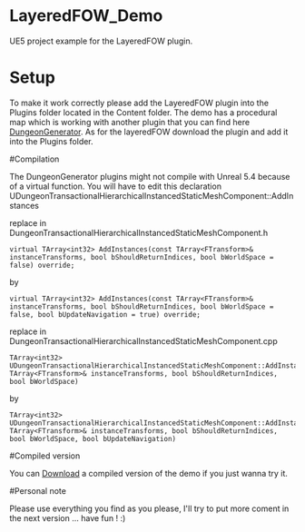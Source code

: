 # LayeredFOW_Demo
UE5 project example for the LayeredFOW plugin.

# Setup

To make it work correctly please add the LayeredFOW plugin into the Plugins folder located in the Content folder.
The demo has a procedural map which is working with another plugin that you can find here [DungeonGenerator](https://github.com/shun126/DungeonGenerator).
As for the layeredFOW download the plugin and add it into the Plugins folder.

#Compilation 

The DungeonGenerator plugins might not compile with Unreal 5.4 because of a virtual function.
You will have to edit this declaration UDungeonTransactionalHierarchicalInstancedStaticMeshComponent::AddInstances

replace in DungeonTransactionalHierarchicalInstancedStaticMeshComponent.h <br />
```
virtual TArray<int32> AddInstances(const TArray<FTransform>& instanceTransforms, bool bShouldReturnIndices, bool bWorldSpace = false) override;
```
by <br />
```
virtual TArray<int32> AddInstances(const TArray<FTransform>& instanceTransforms, bool bShouldReturnIndices, bool bWorldSpace = false, bool bUpdateNavigation = true) override;
```

replace in DungeonTransactionalHierarchicalInstancedStaticMeshComponent.cpp<br />
```
TArray<int32> UDungeonTransactionalHierarchicalInstancedStaticMeshComponent::AddInstances(const TArray<FTransform>& instanceTransforms, bool bShouldReturnIndices, bool bWorldSpace)
```
by <br />
```
TArray<int32> UDungeonTransactionalHierarchicalInstancedStaticMeshComponent::AddInstances(const TArray<FTransform>& instanceTransforms, bool bShouldReturnIndices, bool bWorldSpace, bool bUpdateNavigation)
```

#Compiled version

You can [Download](https://drive.google.com/file/d/1ZCt-VEQb189YmnXKtGEsg_KU8afXwhld/view?usp=sharing) a compiled version of the demo if you just wanna try it.

#Personal note

Please use everything you find as you please, I'll try to put more coment in the next version ... have fun ! :)

